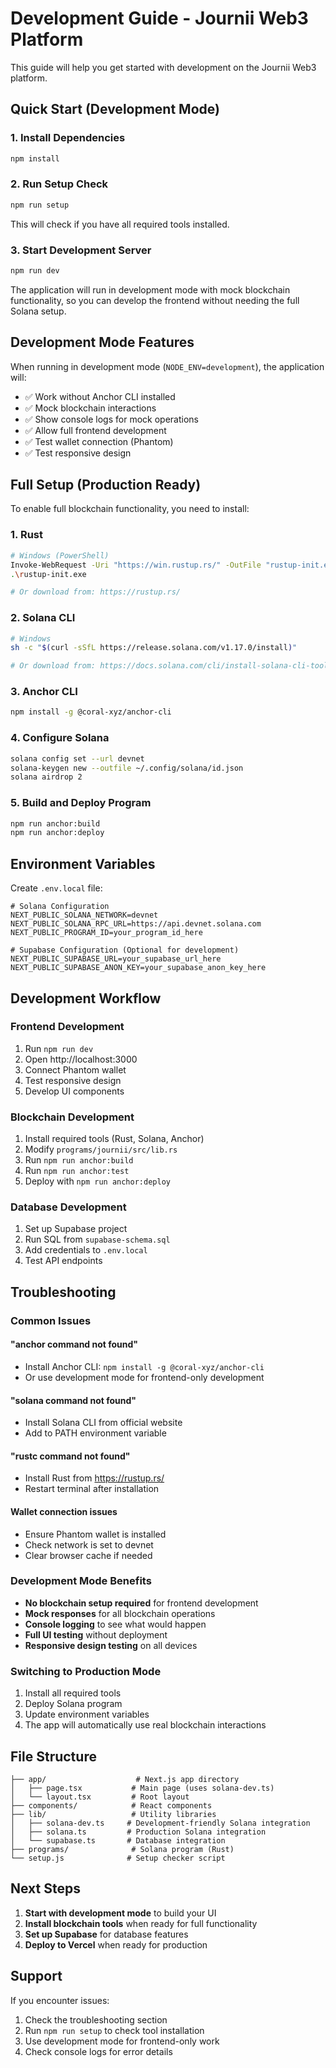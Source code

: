 # Development Guide - Journii Web3 Platform

This guide will help you get started with development on the Journii Web3 platform.

## Quick Start (Development Mode)

### 1. Install Dependencies

```bash
npm install
```

### 2. Run Setup Check

```bash
npm run setup
```

This will check if you have all required tools installed.

### 3. Start Development Server

```bash
npm run dev
```

The application will run in development mode with mock blockchain functionality, so you can develop the frontend without needing the full Solana setup.

## Development Mode Features

When running in development mode (`NODE_ENV=development`), the application will:

- ✅ Work without Anchor CLI installed
- ✅ Mock blockchain interactions
- ✅ Show console logs for mock operations
- ✅ Allow full frontend development
- ✅ Test wallet connection (Phantom)
- ✅ Test responsive design

## Full Setup (Production Ready)

To enable full blockchain functionality, you need to install:

### 1. Rust
```bash
# Windows (PowerShell)
Invoke-WebRequest -Uri "https://win.rustup.rs/" -OutFile "rustup-init.exe"
.\rustup-init.exe

# Or download from: https://rustup.rs/
```

### 2. Solana CLI
```bash
# Windows
sh -c "$(curl -sSfL https://release.solana.com/v1.17.0/install)"

# Or download from: https://docs.solana.com/cli/install-solana-cli-tools
```

### 3. Anchor CLI
```bash
npm install -g @coral-xyz/anchor-cli
```

### 4. Configure Solana
```bash
solana config set --url devnet
solana-keygen new --outfile ~/.config/solana/id.json
solana airdrop 2
```

### 5. Build and Deploy Program
```bash
npm run anchor:build
npm run anchor:deploy
```

## Environment Variables

Create `.env.local` file:

```env
# Solana Configuration
NEXT_PUBLIC_SOLANA_NETWORK=devnet
NEXT_PUBLIC_SOLANA_RPC_URL=https://api.devnet.solana.com
NEXT_PUBLIC_PROGRAM_ID=your_program_id_here

# Supabase Configuration (Optional for development)
NEXT_PUBLIC_SUPABASE_URL=your_supabase_url_here
NEXT_PUBLIC_SUPABASE_ANON_KEY=your_supabase_anon_key_here
```

## Development Workflow

### Frontend Development
1. Run `npm run dev`
2. Open http://localhost:3000
3. Connect Phantom wallet
4. Test responsive design
5. Develop UI components

### Blockchain Development
1. Install required tools (Rust, Solana, Anchor)
2. Modify `programs/journii/src/lib.rs`
3. Run `npm run anchor:build`
4. Run `npm run anchor:test`
5. Deploy with `npm run anchor:deploy`

### Database Development
1. Set up Supabase project
2. Run SQL from `supabase-schema.sql`
3. Add credentials to `.env.local`
4. Test API endpoints

## Troubleshooting

### Common Issues

#### "anchor command not found"
- Install Anchor CLI: `npm install -g @coral-xyz/anchor-cli`
- Or use development mode for frontend-only development

#### "solana command not found"
- Install Solana CLI from official website
- Add to PATH environment variable

#### "rustc command not found"
- Install Rust from https://rustup.rs/
- Restart terminal after installation

#### Wallet connection issues
- Ensure Phantom wallet is installed
- Check network is set to devnet
- Clear browser cache if needed

### Development Mode Benefits

- **No blockchain setup required** for frontend development
- **Mock responses** for all blockchain operations
- **Console logging** to see what would happen
- **Full UI testing** without deployment
- **Responsive design testing** on all devices

### Switching to Production Mode

1. Install all required tools
2. Deploy Solana program
3. Update environment variables
4. The app will automatically use real blockchain interactions

## File Structure

```
├── app/                    # Next.js app directory
│   ├── page.tsx           # Main page (uses solana-dev.ts)
│   └── layout.tsx         # Root layout
├── components/            # React components
├── lib/                   # Utility libraries
│   ├── solana-dev.ts     # Development-friendly Solana integration
│   ├── solana.ts         # Production Solana integration
│   └── supabase.ts       # Database integration
├── programs/              # Solana program (Rust)
└── setup.js              # Setup checker script
```

## Next Steps

1. **Start with development mode** to build your UI
2. **Install blockchain tools** when ready for full functionality
3. **Set up Supabase** for database features
4. **Deploy to Vercel** when ready for production

## Support

If you encounter issues:

1. Check the troubleshooting section
2. Run `npm run setup` to check tool installation
3. Use development mode for frontend-only work
4. Check console logs for error details
